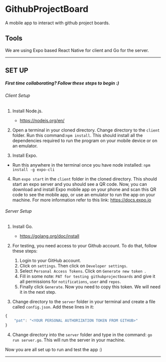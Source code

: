 GithubProjectBoard
==================

A mobile app to interact with github project boards.

## Tools

We are using Expo based React Native for client and Go for the server.  

---

## SET UP
##### First time collaborating? Follow these steps to begin :)

###### Client Setup

1. Install Node.js.
    * https://nodejs.org/en/


2. Open a terminal in your cloned directory. Change directory to the ``client``
folder. Run this command:``npm install``. This should install all the
dependencies required to run the program on your mobile device or on an emulator.


3. Install Expo.
  * Run this anywhere in the terminal once you have node installed:
  ``npm install -g expo-cli``


4. Run ``expo start`` in the ``client`` folder in the cloned directory.
This should start an expo server and you should see a QR code.
Now, you can download and install Expo mobile app on your phone and scan this
QR code to see the mobile app, or use an emulator to run the app on your machine.
For more information refer to this link: https://docs.expo.io

###### Server Setup

1. Install Go.
    * https://golang.org/doc/install


2. For testing, you need access to your Github account. To do that, follow these
steps:
    1. Login to your GitHub account.
    2. Click on ``settings``. Then click on ``Developer settings``.
    3. Select ``Personal Access Tokens``. Click on ``Generate new token ``.
    4. Fill in some note: ``PAT for testing githubprojectboards`` and give it
    all permissions for ``notifications``, ``user`` and ``repos``.
    5. Finally click ``Generate``. Now you need to copy this token. We will need
    it in the next step.


3. Change directory to the ``server`` folder in your terminal and create a file
called ``config.json``. Add these lines in it:
```javascript
{
    "pat": "<YOUR PERSONAL AUTHORIZATION TOKEN FROM GITHUB>"
}
```


4. Change directory into the ``server`` folder and type in the command:
``go run server.go``. This will run the server in your machine.

Now you are all set up to run and test the app :)

---
